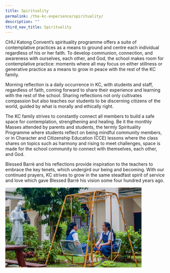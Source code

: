```yaml
---
title: Spirituality
permalink: /the-kc-experience/spirituality/
description: ""
third_nav_title: Spirituality
---
```

CHIJ Katong Convent’s spirituality programme offers a suite of contemplative practices as a means to ground and centre each individual regardless of his or her faith. To develop communion, connection, and awareness with ourselves, each other, and God, the school makes room for contemplative practice: moments where all may focus on either stillness or generative practice as a means to grow in peace with the rest of the KC family.

Morning reflection is a daily occurrence in KC, with students and staff, regardless of faith, coming forward to share their experience and learning with the rest of the school. Sharing reflections not only cultivates compassion but also teaches our students to be discerning citizens of the world, guided by what is morally and ethically right.

The KC family strives to constantly connect all members to build a safe space for contemplation, strengthening and healing. Be it the monthly Masses attended by parents and students, the termly Spirituality Programme where students reflect on being mindful community members, or in Character and Citizenship Education (CCE) lessons where the class shares on topics such as harmony and rising to meet challenges, space is made for the school community to connect with themselves, each other, and God.

Blessed Barrè and his reflections provide inspiration to the teachers to embrace the key tenets, which undergird our being and becoming. With our continued prayers, KC strives to grow in the same steadfast spirit of service and love which gave Blessed Barrè his vision some four hundred years ago.

<img style="width:85%" src="/images/Catholic News (2).png"><br>